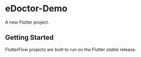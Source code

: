 # eDoctor-Demo

A new Flutter project.

## Getting Started

FlutterFlow projects are built to run on the Flutter _stable_ release.
